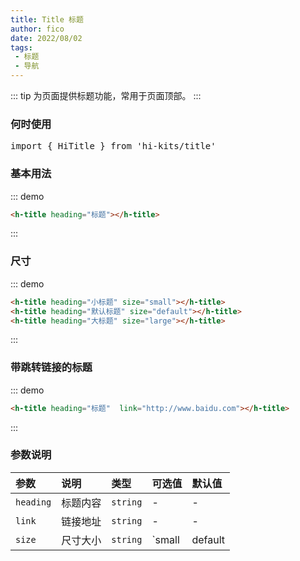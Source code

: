 ```yaml
---
title: Title 标题
author: fico
date: 2022/08/02
tags:
 - 标题
 - 导航
---
```

::: tip
为页面提供标题功能，常用于页面顶部。
:::
### 何时使用
<pre class="language-ts">
import { HiTitle } from 'hi-kits/title'
</pre>

### 基本用法

::: demo
```html
<h-title heading="标题"></h-title>

```
:::

### 尺寸

::: demo
```html
<h-title heading="小标题" size="small"></h-title>
<h-title heading="默认标题" size="default"></h-title>
<h-title heading="大标题" size="large"></h-title>
```
:::

### 带跳转链接的标题

::: demo
```html
<h-title heading="标题"  link="http://www.baidu.com"></h-title>

```
:::
### 参数说明

|参数|说明|类型|可选值|默认值
|:--|:--|:--|:-----|:---
| `heading`| 标题内容 |  `string` | - | -
| `link`| 链接地址 |  `string` | - | -
| `size`| 尺寸大小 |  `string` | `small | default | large` | -
